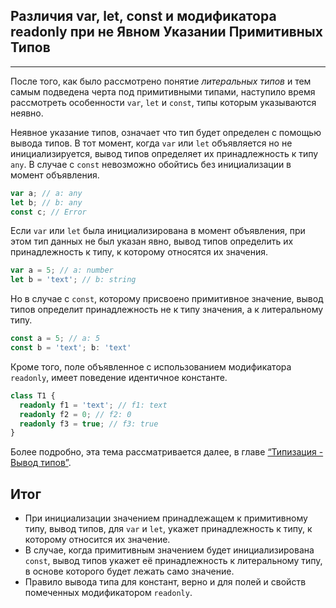 ## Различия var, let, const и модификатора readonly при не Явном Указании Примитивных Типов
________________

После того, как было рассмотрено понятие *литеральных типов* и тем самым подведена черта под примитивными типами, наступило время рассмотреть особенности `var`, `let` и `const`, типы которым указываются неявно.

Неявное указание типов, означает что тип будет определен с помощью вывода типов. В тот момент, когда `var` или `let` объявляется но не инициализируется, вывод типов определяет их принадлежность к типу `any`. В случае с `const` невозможно обойтись без инициализации в момент объявления.

~~~~~typescript
var a; // a: any
let b; // b: any
const c; // Error
~~~~~

Если `var` или `let` была инициализирована в момент объявления, при этом тип данных не был  указан явно, вывод типов определить их принадлежность к типу, к которому относятся их значения.

~~~~~typescript
var a = 5; // a: number
let b = 'text'; // b: string
~~~~~

Но в случае с `const`, которому присвоено примитивное значение, вывод типов определит принадлежность не к типу значения, а к литеральному типу.

~~~~~typescript
const a = 5; // a: 5
const b = 'text'; b: 'text'
~~~~~

Кроме того, поле объявленное с использованием модификатора `readonly`, имеет поведение идентичное константе. 

~~~~~typescript
class T1 {
  readonly f1 = 'text'; // f1: text
  readonly f2 = 0; // f2: 0
  readonly f3 = true; // f3: true
}
~~~~~

Более подробно, эта тема рассматривается далее, в главе [“Типизация - Вывод типов”]().

## Итог

- При инициализации значением принадлежащем к примитивному типу, вывод типов, для `var` и `let`, укажет принадлежность к типу, к которому относится их значение.
- В случае, когда примитивным значением будет инициализирована `const`, вывод типов укажет её принадлежность к литеральному типу, в  основе которого будет лежать само значение.
- Правило вывода типа для констант,  верно и для полей и свойств помеченных модификатором `readonly`.
